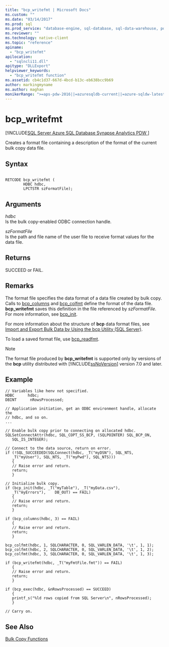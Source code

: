 ```yaml
---
title: "bcp_writefmt | Microsoft Docs"
ms.custom: ""
ms.date: "03/14/2017"
ms.prod: sql
ms.prod_service: "database-engine, sql-database, sql-data-warehouse, pdw"
ms.reviewer: ""
ms.technology: native-client
ms.topic: "reference"
apiname: 
  - "bcp_writefmt"
apilocation: 
  - "sqlncli11.dll"
apitype: "DLLExport"
helpviewer_keywords: 
  - "bcp_writefmt function"
ms.assetid: cb4c1d37-667d-4bcd-b13c-eb638bcc9b69
author: markingmyname
ms.author: maghan
monikerRange: ">=aps-pdw-2016||=azuresqldb-current||=azure-sqldw-latest||>=sql-server-2016||=sqlallproducts-allversions||>=sql-server-linux-2017||=azuresqldb-mi-current"
---
```

# bcp_writefmt
[!INCLUDE[SQL Server Azure SQL Database Synapse Analytics PDW ](../../includes/applies-to-version/sql-asdb-asdbmi-asdw-pdw.md)]

  Creates a format file containing a description of the format of the current bulk copy data file.  
  
## Syntax  
  
```  
  
RETCODE bcp_writefmt (  
        HDBC hdbc,  
        LPCTSTR szFormatFile);  
```  
  
## Arguments  
 *hdbc*  
 Is the bulk copy-enabled ODBC connection handle.  
  
 *szFormatFile*  
 Is the path and file name of the user file to receive format values for the data file.  
  
## Returns  
 SUCCEED or FAIL.  
  
## Remarks  
 The format file specifies the data format of a data file created by bulk copy. Calls to [bcp_columns](../../relational-databases/native-client-odbc-extensions-bulk-copy-functions/bcp-columns.md) and [bcp_colfmt](../../relational-databases/native-client-odbc-extensions-bulk-copy-functions/bcp-colfmt.md) define the format of the data file. **bcp_writefmt** saves this definition in the file referenced by *szFormatFile*. For more information, see [bcp_init](../../relational-databases/native-client-odbc-extensions-bulk-copy-functions/bcp-init.md).  
  
 For more information about the structure of **bcp** data format files, see [Import and Export Bulk Data by Using the bcp Utility &#40;SQL Server&#41;](../../relational-databases/import-export/import-and-export-bulk-data-by-using-the-bcp-utility-sql-server.md).  
  
 To load a saved format file, use [bcp_readfmt](../../relational-databases/native-client-odbc-extensions-bulk-copy-functions/bcp-readfmt.md).  
  
> [!NOTE]  
>  The format file produced by **bcp_writefmt** is supported only by versions of the **bcp** utility distributed with [!INCLUDE[ssNoVersion](../../includes/ssnoversion-md.md)] version 7.0 and later.  
  
## Example  
  
```  
// Variables like henv not specified.  
HDBC      hdbc;  
DBINT      nRowsProcessed;  
  
// Application initiation, get an ODBC environment handle, allocate the  
// hdbc, and so on.  
...   
  
// Enable bulk copy prior to connecting on allocated hdbc.  
SQLSetConnectAttr(hdbc, SQL_COPT_SS_BCP, (SQLPOINTER) SQL_BCP_ON,  
   SQL_IS_INTEGER);  
  
// Connect to the data source, return on error.  
if (!SQL_SUCCEEDED(SQLConnect(hdbc, _T("myDSN"), SQL_NTS,  
   _T("myUser"), SQL_NTS, _T("myPwd"), SQL_NTS)))  
   {  
   // Raise error and return.  
   return;  
   }  
  
// Initialize bulk copy.   
if (bcp_init(hdbc, _T("myTable"), _T("myData.csv"),  
   _T("myErrors"),    DB_OUT) == FAIL)  
   {  
   // Raise error and return.  
   return;  
   }  
  
if (bcp_columns(hdbc, 3) == FAIL)  
   {  
   // Raise error and return.  
   return;  
   }  
  
bcp_colfmt(hdbc, 1, SQLCHARACTER, 0, SQL_VARLEN_DATA, '\t', 1, 1);  
bcp_colfmt(hdbc, 2, SQLCHARACTER, 0, SQL_VARLEN_DATA, '\t', 1, 2);  
bcp_colfmt(hdbc, 3, SQLCHARACTER, 0, SQL_VARLEN_DATA, '\t', 1, 3);  
  
if (bcp_writefmt(hdbc, _T("myFmtFile.fmt")) == FAIL)  
   {  
   // Raise error and return.  
   return;  
   }  
  
if (bcp_exec(hdbc, &nRowsProcessed) == SUCCEED)  
   {  
   printf_s("%ld rows copied from SQL Server\n", nRowsProcessed);  
   }  
  
// Carry on.  
```  
  
## See Also  
 [Bulk Copy Functions](../../relational-databases/native-client-odbc-extensions-bulk-copy-functions/sql-server-driver-extensions-bulk-copy-functions.md)  
  
  
